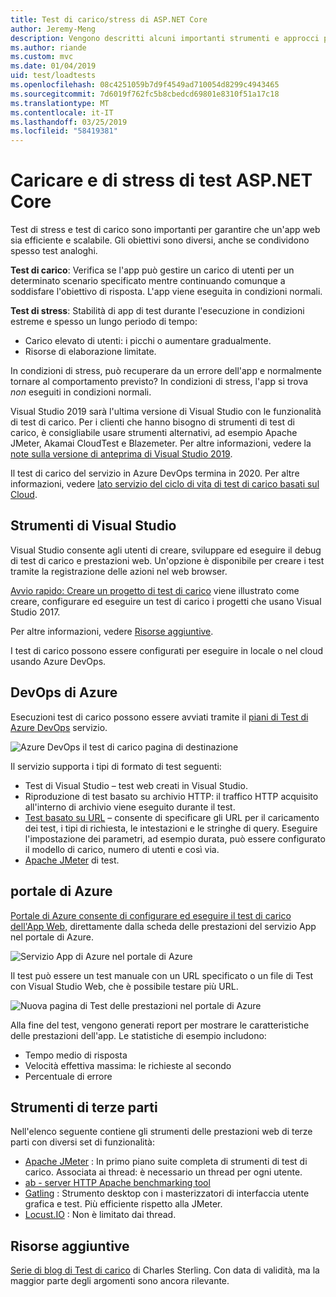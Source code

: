 ```yaml
---
title: Test di carico/stress di ASP.NET Core
author: Jeremy-Meng
description: Vengono descritti alcuni importanti strumenti e approcci per test di carico e delle App ASP.NET Core di test di stress.
ms.author: riande
ms.custom: mvc
ms.date: 01/04/2019
uid: test/loadtests
ms.openlocfilehash: 08c4251059b7d9f4549ad710054d8299c4943465
ms.sourcegitcommit: 7d6019f762fc5b8cbedcd69801e8310f51a17c18
ms.translationtype: MT
ms.contentlocale: it-IT
ms.lasthandoff: 03/25/2019
ms.locfileid: "58419381"
---
```

# <a name="load-and-stress-testing-aspnet-core"></a>Caricare e di stress di test ASP.NET Core

Test di stress e test di carico sono importanti per garantire che un'app web sia efficiente e scalabile. Gli obiettivi sono diversi, anche se condividono spesso test analoghi.

**Test di carico**: Verifica se l'app può gestire un carico di utenti per un determinato scenario specificato mentre continuando comunque a soddisfare l'obiettivo di risposta. L'app viene eseguita in condizioni normali.

**Test di stress**: Stabilità di app di test durante l'esecuzione in condizioni estreme e spesso un lungo periodo di tempo:

* Carico elevato di utenti: i picchi o aumentare gradualmente.
* Risorse di elaborazione limitate.

In condizioni di stress, può recuperare da un errore dell'app e normalmente tornare al comportamento previsto? In condizioni di stress, l'app si trova *non* eseguiti in condizioni normali.

Visual Studio 2019 sarà l'ultima versione di Visual Studio con le funzionalità di test di carico. Per i clienti che hanno bisogno di strumenti di test di carico, è consigliabile usare strumenti alternativi, ad esempio Apache JMeter, Akamai CloudTest e Blazemeter. Per altre informazioni, vedere la [note sulla versione di anteprima di Visual Studio 2019](/visualstudio/releases/2019/release-notes-preview#test-tools).

Il test di carico del servizio in Azure DevOps termina in 2020. Per altre informazioni, vedere [lato servizio del ciclo di vita di test di carico basati sul Cloud](https://devblogs.microsoft.com/devops/cloud-based-load-testing-service-eol/).

## <a name="visual-studio-tools"></a>Strumenti di Visual Studio

Visual Studio consente agli utenti di creare, sviluppare ed eseguire il debug di test di carico e prestazioni web. Un'opzione è disponibile per creare i test tramite la registrazione delle azioni nel web browser.

[Avvio rapido: Creare un progetto di test di carico](/visualstudio/test/quickstart-create-a-load-test-project?view=vs-2017) viene illustrato come creare, configurare ed eseguire un test di carico i progetti che usano Visual Studio 2017.

Per altre informazioni, vedere [Risorse aggiuntive](#add).

I test di carico possono essere configurati per eseguire in locale o nel cloud usando Azure DevOps.

## <a name="azure-devops"></a>DevOps di Azure

Esecuzioni test di carico possono essere avviati tramite il [piani di Test di Azure DevOps](/azure/devops/test/load-test/index?view=vsts) servizio.

![Azure DevOps il test di carico pagina di destinazione](./load-tests/_static/azure-devops-load-test.png)

Il servizio supporta i tipi di formato di test seguenti:

* Test di Visual Studio – test web creati in Visual Studio.
* Riproduzione di test basato su archivio HTTP: il traffico HTTP acquisito all'interno di archivio viene eseguito durante il test.
* [Test basato su URL](/azure/devops/test/load-test/get-started-simple-cloud-load-test?view=vsts) – consente di specificare gli URL per il caricamento dei test, i tipi di richiesta, le intestazioni e le stringhe di query. Eseguire l'impostazione dei parametri, ad esempio durata, può essere configurato il modello di carico, numero di utenti e così via.
* [Apache JMeter](https://jmeter.apache.org/) di test.

## <a name="azure-portal"></a>portale di Azure

[Portale di Azure consente di configurare ed eseguire il test di carico dell'App Web,](/azure/devops/test/load-test/app-service-web-app-performance-test?view=vsts) direttamente dalla scheda delle prestazioni del servizio App nel portale di Azure.

![Servizio App di Azure nel portale di Azure](./load-tests/_static/azure-appservice-perf-test.png)

Il test può essere un test manuale con un URL specificato o un file di Test con Visual Studio Web, che è possibile testare più URL.

![Nuova pagina di Test delle prestazioni nel portale di Azure](./load-tests/_static/azure-appservice-perf-test-config.png)

Alla fine del test, vengono generati report per mostrare le caratteristiche delle prestazioni dell'app. Le statistiche di esempio includono:

* Tempo medio di risposta
* Velocità effettiva massima: le richieste al secondo
* Percentuale di errore

## <a name="third-party-tools"></a>Strumenti di terze parti

Nell'elenco seguente contiene gli strumenti delle prestazioni web di terze parti con diversi set di funzionalità:

* [Apache JMeter](https://jmeter.apache.org/) : In primo piano suite completa di strumenti di test di carico. Associata ai thread: è necessario un thread per ogni utente.
* [ab - server HTTP Apache benchmarking tool](https://httpd.apache.org/docs/2.4/programs/ab.html)
* [Gatling](https://gatling.io/) : Strumento desktop con i masterizzatori di interfaccia utente grafica e test. Più efficiente rispetto alla JMeter.
* [Locust.IO](https://locust.io/) : Non è limitato dai thread.

<a name="add"></a>

## <a name="additional-resources"></a>Risorse aggiuntive

[Serie di blog di Test di carico](https://blogs.msdn.microsoft.com/charles_sterling/2015/06/01/load-test-series-part-i-creating-web-performance-tests-for-a-load-test/) di Charles Sterling. Con data di validità, ma la maggior parte degli argomenti sono ancora rilevante.

